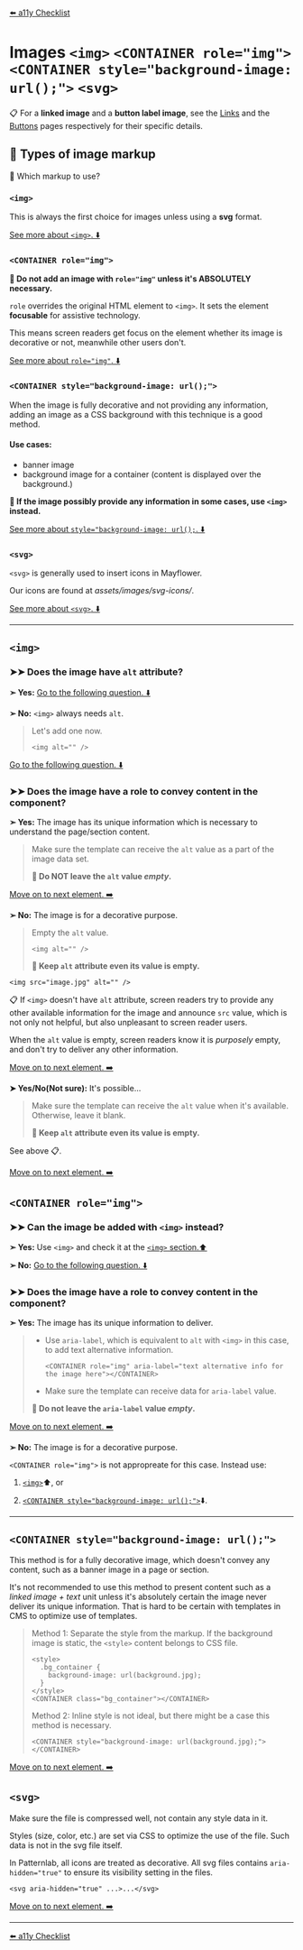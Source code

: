 [⬅️ a11y Checklist](a11y-checklist.md)

# Images `<img>` `<CONTAINER role="img">` `<CONTAINER style="background-image: url();">` `<svg>`

📋 For a **linked image** and a **button label image**, see the [Links](links.md) and the [Buttons](buttons.md) pages respectively for their specific details.

## 📖 Types of image markup

🤔 Which markup to use?

### `<img>`

This is always the first choice for images unless using a **svg** format.

[See more about `<img>`. ⬇️](#img)


### `<CONTAINER role="img">`

**🛑 Do not add an image with `role="img"` unless it's ABSOLUTELY necessary.**

`role` overrides the original HTML element to `<img>`. It sets the element **focusable** for assistive technology. 

This means screen readers get focus on the element whether its image is decorative or not, meanwhile other users don't.

[See more about `role="img"`. ⬇️](#role-img)
 
### `<CONTAINER style="background-image: url();">`

When the image is fully decorative and not providing any information, adding an image as a CSS background with this technique is a good method.

#### Use cases:
- banner image
- background image for a container (content is displayed over the background.)

**🛑 If the image possibly provide any information in some cases, use `<img>` instead.**

[See more about `style="background-image: url();`. ⬇️](#background)

### `<svg>`

`<svg>` is generally used to insert icons in Mayflower.

Our icons are found at *assets/images/svg-icons/*.

[See more about `<svg>`. ⬇️](#svg)

---

<a name="img"></a>
## `<img>`

### ➤➤ Does the image have `alt` attribute?

**➣ Yes:** [Go to the following question. ⬇️](#alt)

**➢ No:** `<img>` always needs `alt`. 

> Let's add one now.
>
> ```<img alt="" />```

[Go to the following question. ⬇️](#alt)


<a name="alt"></a>
### ➤➤ Does the image have a role to convey content in the component?

**➣ Yes:** The image has its unique information which is necessary to understand the page/section content.

> Make sure the template can receive the `alt` value as a part of the image data set. 
>  
> **🛑 Do NOT leave the `alt` value *empty*.**

[Move on to next element. ➡️](a11y-checklist.md)

**➢ No:** The image is for a decorative purpose. 

> Empty the `alt` value.
> 
> ```<img alt="" />``` 
> 
> **🛑 Keep `alt` attribute even its value is empty.**

```<img src="image.jpg" alt="" />```

📋 If `<img>` doesn't have `alt` attribute, screen readers try to provide any other available information for the image and announce `src` value, which is not only not helpful, but also unpleasant to screen reader users.

When the `alt` value is empty, screen readers know it is *purposely* empty, and don't try to deliver any other information.

[Move on to next element. ➡️](a11y-checklist.md)

**➤ Yes/No(Not sure):** It's possible...  

> Make sure the template can receive the `alt` value when it's available. Otherwise, leave it blank.
> 
> **🛑 Keep `alt` attribute even its value is empty.**

See above 📋.

[Move on to next element. ➡️](a11y-checklist.md)


<a name="role-img"></a>
## `<CONTAINER role="img">`

### ➤➤ Can the image be added with `<img>` instead?

**➣ Yes:** Use `<img>` and check it at the [`<img>` section.⬆️](#img)

**➢ No:** [Go to the following question. ⬇️](#role-alt)

<a name="role-alt"></a>
### ➤➤ Does the image have a role to convey content in the component?

**➣ Yes:** The image has its unique information to deliver.

> - Use `aria-label`, which is equivalent to `alt` with `<img>` in this case, to add text alternative information.
> 
>   ```
>   <CONTAINER role="img" aria-label="text alternative info for the image here"></CONTAINER>
>   ```
> 
> - Make sure the template can receive data for `aria-label` value.
> 
> **🛑 Do not leave the `aria-label` value *empty*.**


<!-- Add aria-labelledby with use cases. 
	  Most likely, no use case with general templates. -->

[Move on to next element. ➡️](a11y-checklist.md)

**➢ No:** The image is for a decorative purpose. 

`<CONTAINER role="img">` is not appropreate for this case.
Instead use:

1. [`<img>`](#img)⬆️, or 

1. [`<CONTAINER style="background-image: url();">`](#background.)⬇️. 

---

<a name="background"></a>
## `<CONTAINER style="background-image: url();">`

This method is for a fully decorative image, which doesn't convey any content, such as a banner image in a page or section.

It's not recommended to use this method to present content such as a *linked image + text* unit unless it's absolutely certain the image never deliver its unique information. That is hard to be certain with templates in CMS to optimize use of templates.

> Method 1: Separate the style from the markup. If the background image is static, the `<style>` content belongs to CSS file.
> 
> ```
> <style>
>   .bg_container {
>     background-image: url(background.jpg);
>   }
> </style>
> <CONTAINER class="bg_container"></CONTAINER>
> ```
> 
> Method 2: Inline style is not ideal, but there might be a case this method is necessary.
> 
> ```
> <CONTAINER style="background-image: url(background.jpg);"></CONTAINER>
> ```

[Move on to next element. ➡️](a11y-checklist.md)

<a name="svg"></a>
## `<svg>`

Make sure the file is compressed well, not contain any style data in it.

Styles (size, color, etc.) are set via CSS to optimize the use of the file. Such data is not in the svg file itself.

In Patternlab, all icons are treated as decorative. All svg files contains `aria-hidden="true"` to ensure its visibility setting in the files.

```
<svg aria-hidden="true" ...>...</svg> 
```

<!-- For future use...
### ➤➤ Does the image have information to deliver?

**➣ Yes:** 

**➢ No:** 

**➤ Yes/No:** 
-->


[Move on to next element. ➡️](a11y-checklist.md)

---
[⬅️ a11y Checklist](a11y-checklist.md)